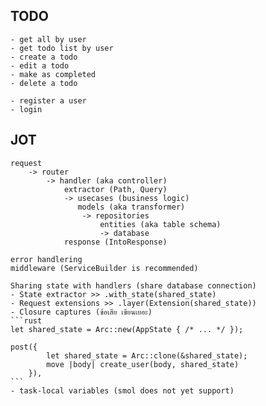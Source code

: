 ## TODO
    - get all by user
    - get todo list by user
    - create a todo
    - edit a todo
    - make as completed
    - delete a todo

    - register a user
    - login
## JOT
    request
        -> router
            -> handler (aka controller)
                extractor (Path, Query)
                -> usecases (business logic)
                   models (aka transformer)
                    -> repositories
                        entities (aka table schema)
                        -> database
                response (IntoResponse)

    error handlering
    middleware (ServiceBuilder is recommended)

    Sharing state with handlers (share database connection)
    - State extractor >> .with_state(shared_state)
    - Request extensions >> .layer(Extension(shared_state))
    - Closure captures (ข้อเสีย เขียนเยอะ)
    ```rust
    let shared_state = Arc::new(AppState { /* ... */ });

    post({
            let shared_state = Arc::clone(&shared_state);
            move |body| create_user(body, shared_state)
        }),
    ```
    - task-local variables (smol does not yet support)
